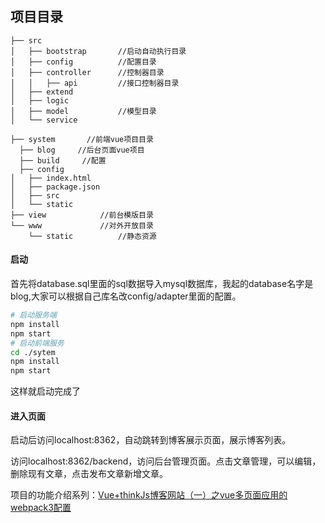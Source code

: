 ## 项目目录

  
	├── src
	│   ├── bootstrap		//启动自动执行目录
	│   ├── config			//配置目录
	│   ├── controller		//控制器目录
	│   │   ├── api			//接口控制器目录
	│   ├── extend
	│   ├── logic
	│   ├── model			//模型目录
	│   └── service
     
    ├── system       //前端vue项目目录
      ├── blog     //后台页面vue项目
      ├── build     //配置
      ├── config
	│   ├── index.html
	│   ├── package.json
	│   ├── src
	│   └── static
	├── view			//前台模版目录
	└── www				//对外开放目录
	    └── static			//静态资源
#### 启动
  首先将database.sql里面的sql数据导入mysql数据库，我起的database名字是blog,大家可以根据自己库名改config/adapter里面的配置。
  ```bash
  # 启动服务端
  npm install
  npm start
  # 启动前端服务
  cd ./sytem
  npm install
  npm start
  ```
  这样就启动完成了
  
 #### 进入页面
 启动后访问localhost:8362，自动跳转到博客展示页面，展示博客列表。
 
 访问localhost:8362/backend，访问后台管理页面。点击文章管理，可以编辑，删除现有文章，点击发布文章新增文章。
 
 项目的功能介绍系列：<a href="https://blog.csdn.net/qq_36228442/article/details/86715347">Vue+thinkJs博客网站（一）之vue多页面应用的webpack3配置</a>
 
